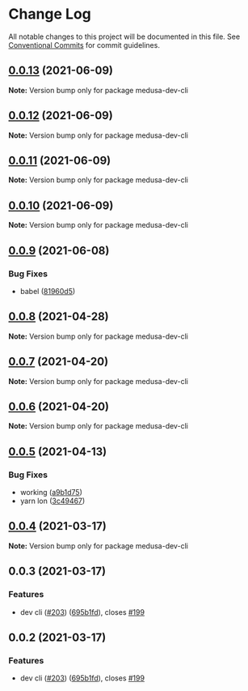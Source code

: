 # Change Log

All notable changes to this project will be documented in this file.
See [Conventional Commits](https://conventionalcommits.org) for commit guidelines.

## [0.0.13](https://github.com/medusajs/medusa/compare/medusa-dev-cli@0.0.12...medusa-dev-cli@0.0.13) (2021-06-09)

**Note:** Version bump only for package medusa-dev-cli





## [0.0.12](https://github.com/medusajs/medusa/compare/medusa-dev-cli@0.0.11...medusa-dev-cli@0.0.12) (2021-06-09)

**Note:** Version bump only for package medusa-dev-cli





## [0.0.11](https://github.com/medusajs/medusa/compare/medusa-dev-cli@0.0.10...medusa-dev-cli@0.0.11) (2021-06-09)

**Note:** Version bump only for package medusa-dev-cli





## [0.0.10](https://github.com/medusajs/medusa/compare/medusa-dev-cli@0.0.9...medusa-dev-cli@0.0.10) (2021-06-09)

**Note:** Version bump only for package medusa-dev-cli





## [0.0.9](https://github.com/medusajs/medusa/compare/medusa-dev-cli@0.0.8...medusa-dev-cli@0.0.9) (2021-06-08)


### Bug Fixes

* babel ([81960d5](https://github.com/medusajs/medusa/commit/81960d51812f093e04271f50ffe5de9bce17c06b))





## [0.0.8](https://github.com/medusajs/medusa/compare/medusa-dev-cli@0.0.5...medusa-dev-cli@0.0.8) (2021-04-28)

**Note:** Version bump only for package medusa-dev-cli





## [0.0.7](https://github.com/medusajs/medusa/compare/medusa-dev-cli@0.0.6...medusa-dev-cli@0.0.7) (2021-04-20)

**Note:** Version bump only for package medusa-dev-cli





## [0.0.6](https://github.com/medusajs/medusa/compare/medusa-dev-cli@0.0.5...medusa-dev-cli@0.0.6) (2021-04-20)

**Note:** Version bump only for package medusa-dev-cli





## [0.0.5](https://github.com/medusajs/medusa/compare/medusa-dev-cli@0.0.4...medusa-dev-cli@0.0.5) (2021-04-13)


### Bug Fixes

* working ([a9b1d75](https://github.com/medusajs/medusa/commit/a9b1d75074d2786df6dfca9064b3d9657a664d6d))
* yarn lon ([3c49467](https://github.com/medusajs/medusa/commit/3c4946762c25220c18913f46537f777a55a209ec))





## [0.0.4](https://github.com/medusajs/medusa/compare/medusa-dev-cli@0.0.3...medusa-dev-cli@0.0.4) (2021-03-17)

**Note:** Version bump only for package medusa-dev-cli





## 0.0.3 (2021-03-17)


### Features

* dev cli ([#203](https://github.com/medusajs/medusa/issues/203)) ([695b1fd](https://github.com/medusajs/medusa/commit/695b1fd0a54a247502cb48ffb73d060356293b76)), closes [#199](https://github.com/medusajs/medusa/issues/199)





## 0.0.2 (2021-03-17)


### Features

* dev cli ([#203](https://github.com/medusajs/medusa/issues/203)) ([695b1fd](https://github.com/medusajs/medusa/commit/695b1fd0a54a247502cb48ffb73d060356293b76)), closes [#199](https://github.com/medusajs/medusa/issues/199)
